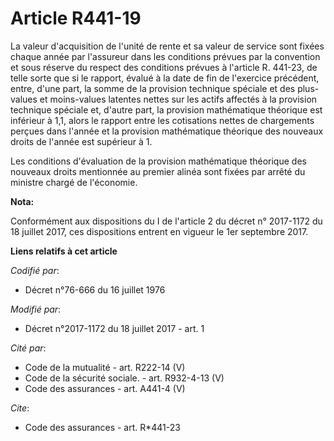 # Article R441-19

La valeur d'acquisition de l'unité de rente et sa valeur de service sont fixées chaque année par l'assureur dans les
conditions prévues par la convention et sous réserve du respect des conditions prévues à l'article R. 441-23, de telle sorte
que si le rapport, évalué à la date de fin de l'exercice précédent, entre, d'une part, la somme de la provision technique
spéciale et des plus-values et moins-values latentes nettes sur les actifs affectés à la provision technique spéciale et,
d'autre part, la provision mathématique théorique est inférieur à 1,1, alors le rapport entre les cotisations nettes de
chargements perçues dans l'année et la provision mathématique théorique des nouveaux droits de l'année est supérieur à 1. 

Les conditions d'évaluation de la provision mathématique théorique des nouveaux droits mentionnée au premier alinéa sont
fixées par arrêté du ministre chargé de l'économie.

**Nota:**

Conformément aux dispositions du I de l'article 2 du décret n° 2017-1172 du 18 juillet 2017, ces dispositions entrent en
vigueur le 1er septembre 2017.

**Liens relatifs à cet article**

_Codifié par_:

  - Décret n°76-666 du 16 juillet 1976

_Modifié par_:

  - Décret n°2017-1172 du 18 juillet 2017 - art. 1

_Cité par_:

  - Code de la mutualité - art. R222-14 (V)
  - Code de la sécurité sociale. - art. R932-4-13 (V)
  - Code des assurances - art. A441-4 (V)

_Cite_:

  - Code des assurances - art. R*441-23
